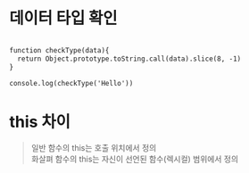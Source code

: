 # 데이터 타입 확인

``` html

function checkType(data){
  return Object.prototype.toString.call(data).slice(8, -1)
}

console.log(checkType('Hello'))

````


# this 차이

> 일반 함수의 this는 호출 위치에서 정의 <br>
화살펴 함수의 this는 자신이 선언된 함수(렉시컬) 범위에서 정의